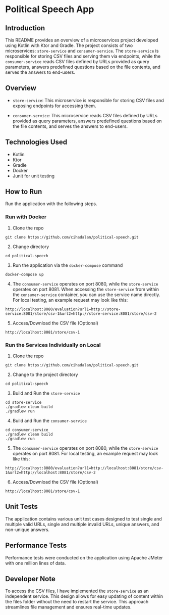 # Political Speech App

## Introduction
This README provides an overview of a microservices project developed using Kotlin with Ktor and Gradle. The project consists of two microservices: `store-service` and `consumer-service`. The `store-service` is responsible for storing CSV files and serving them via endpoints, while the `consumer-service` reads CSV files defined by URLs provided as query parameters, answers predefined questions based on the file contents, and serves the answers to end-users.

## Overview
- `store-service`: This microservice is responsible for storing CSV files and exposing endpoints for accessing them.

- `consumer-service`: This microservice reads CSV files defined by URLs provided as query parameters, answers predefined questions based on the file contents, and serves the answers to end-users.

## Technologies Used

- Kotlin
- Ktor
- Gradle
- Docker
- Junit for unit testing

## How to Run
Run the application with the following steps.

### Run with Docker

1. Clone the repo

```
git clone https://github.com/cihadalan/political-speech.git
```

2. Change directory

```
cd political-speech
```

3. Run the application via the `docker-compose` command

```
docker-compose up
```
4. The `consumer-service` operates on port 8080, while the `store-service` operates on port 8081. When accessing the `store-service` from within the `consumer-service` container, you can use the service name directly. For local testing, an example request may look like this:
```
http://localhost:8080/evaluation?url1=http://store-service:8081/store/csv-1&url2=http://store-service:8081/store/csv-2
```

5. Access/Download the CSV file (Optional)

```
http://localhost:8081/store/csv-1
```

### Run the Services Individually on Local

1. Clone the repo

```
git clone https://github.com/cihadalan/political-speech.git
```

2. Change to the project directory

```
cd political-speech
```

3. Build and Run the `store-service`

```
cd store-service
./gradlew clean build
./gradlew run
```

4. Build and Run the `consumer-service`

```
cd consumer-service
./gradlew clean build
./gradlew run
```

5. The `consumer-service` operates on port 8080, while the `store-service` operates on port 8081. For local testing, an example request may look like this:

```
http://localhost:8080/evaluation?url1=http://localhost:8081/store/csv-1&url2=http://localhost:8081/store/csv-2
```

6. Access/Download the CSV file (Optional)

```
http://localhost:8081/store/csv-1
```

## Unit Tests
The application contains various unit test cases designed to test single and multiple valid URLs, single and multiple invalid URLs, unique answers, and non-unique answers.

## Performance Tests
Performance tests were conducted on the application using Apache JMeter with one million lines of data.

## Developer Note
To access the CSV files, I have implemented the `store-service` as an independent service. This design allows for easy updating of content within the files folder without the need to restart the service. This approach streamlines file management and ensures real-time updates.